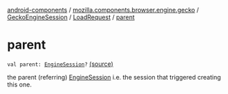 [android-components](../../../index.md) / [mozilla.components.browser.engine.gecko](../../index.md) / [GeckoEngineSession](../index.md) / [LoadRequest](index.md) / [parent](./parent.md)

# parent

`val parent: `[`EngineSession`](../../../mozilla.components.concept.engine/-engine-session/index.md)`?` [(source)](https://github.com/mozilla-mobile/android-components/blob/master/components/browser/engine-gecko-beta/src/main/java/mozilla/components/browser/engine/gecko/GeckoEngineSession.kt#L118)

the parent (referring) [EngineSession](../../../mozilla.components.concept.engine/-engine-session/index.md) i.e. the session that
triggered creating this one.

